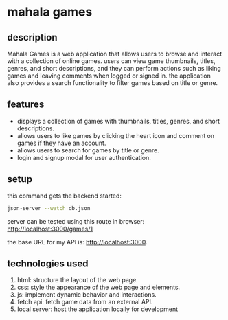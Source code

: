 # mahala games

## description
Mahala Games is a web application that allows users to browse and interact with a collection of online games. users can view game thumbnails, titles, genres, and short descriptions, and they can perform actions such as liking games and leaving comments when logged or signed in. the application also provides a search functionality to filter games based on title or genre.

## features
- displays a collection of games with thumbnails, titles, genres, and short descriptions.
- allows users to like games by clicking the heart icon and comment on games if they have an account.
- allows users to search for games by title or genre.
- login and signup modal for user authentication.

## setup
this command gets the backend started:

```sh
json-server --watch db.json     
```

server can be tested using this route in browser:
[http://localhost:3000/games/1](http://localhost:3000/games/1)

the base URL for my API is:
[http://localhost:3000](http://localhost:3000).

## technologies used
1. html: structure the layout of the web page.
2. css: style the appearance of the web page and elements.
3. js: implement dynamic behavior and interactions.
4. fetch api: fetch game data from an external API.
5. local server: host the application locally for development





